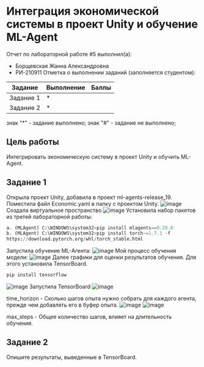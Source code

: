 # Интеграция экономической системы в проект Unity и обучение ML-Agent
Отчет по лабораторной работе #5 выполнил(а):
- Борщевская Жанна Александровна
- РИ-210911
Отметка о выполнении заданий (заполняется студентом):

| Задание | Выполнение | Баллы |
| ------ | ------ | ------ |
| Задание 1 | * |  |
| Задание 2 | * |  |

знак "*" - задание выполнено; знак "#" - задание не выполнено;
## Цель работы 
Интегрировать экономическую систему в проект Unity и обучить ML-Agent. 
## Задание 1
Открыла проект Unity, добавила в проект ml-agents-release_19. Поместила файл Economic.yaml в папку с проектом Unity. 
![image](https://user-images.githubusercontent.com/114568072/205131224-4cc351ea-6345-4962-8332-d6fc21f477a6.png)
Создала виртуальное пространство
![image](https://user-images.githubusercontent.com/114568072/205131919-003b492a-f029-4600-a9ff-992b400a9a5f.png)
Установила набор пакетов из третей лабораторной работы:
```py
a. (MLAgent) C:\WINDOWS\system32>pip install mlagents==0.28.0
b. (MLAgent) C:\WINDOWS\system32>pip install torch~=1.7.1 -f
https://download.pytorch.org/whl/torch_stable.html
```
Запустила обучение ML-Агента:
![image](https://user-images.githubusercontent.com/114568072/205132114-ee37f116-d2ab-435a-8b67-21868e2d3af0.png)
Мой процесс обучения модели:
![image](https://user-images.githubusercontent.com/114568072/205132259-172a24e2-99b3-407d-83a1-32a76aff358a.png)
Далее графики для оценки результатов обучения. Для этого
установила TensorBoard. 
```py
pip install tensorflow
```
![image](https://user-images.githubusercontent.com/114568072/205132571-9df59bae-2fc3-42c8-8297-952e5083d95b.png)
Запустила TensorBoard
![image](https://user-images.githubusercontent.com/114568072/205137968-a44b2d88-99b0-4e8c-9cc2-84baf7c892d6.png)

time_horizon - Сколько шагов опыта нужно собрать для каждого агента, прежде чем добавлять его в буфер опыта.
![image](https://user-images.githubusercontent.com/114568072/205134481-8180d215-8428-4aef-b292-53ae1f495a73.png)
![image](https://user-images.githubusercontent.com/114568072/205139165-5e4ec934-0b3d-4569-bd9a-d44301e468a9.png)

max_steps - Общее количество шагов, влияет на длительность обучения.
## Задание 2
Опишите результаты, выведенные в TensorBoard. 

